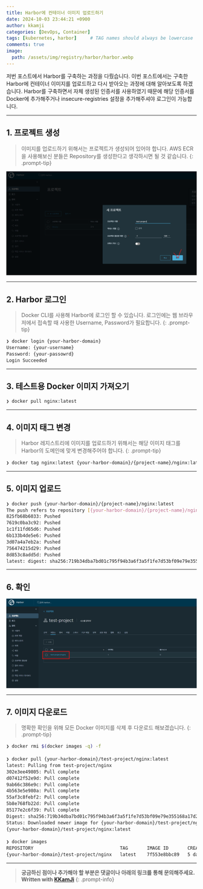 ```yaml
---
title: Harbor에 컨테이너 이미지 업로드하기
date: 2024-10-03 23:44:21 +0900
author: kkamji
categories: [DevOps, Container]
tags: [kubernetes, harbor]     # TAG names should always be lowercase
comments: true
image:
  path: /assets/img/registry/harbor/harbor.webp
---
```


저번 포스트에서 Harbor를 구축하는 과정을 다뤘습니다. 이번 포스트에서는 구축한 Harbor에 컨테이너 이미지를 업로드하고 다시 받아오는 과정에 대해 알아보도록 하겠습니다. Harbor를 구축하면서 자체 생성된 인증서를 사용하였기 때문에 해당 인증서를 Docker에 추가해주거나 insecure-registries 설정을 추가해주셔야 로그인이 가능합니다.

---

## 1. 프로젝트 생성

> 이미지를 업로드하기 위해서는 프로젝트가 생성되어 있어야 합니다. AWS ECR을 사용해보신 분들은 Repository를 생성한다고 생각하시면 될 것 같습니다.
{: .prompt-tip}

![Harbor Create Project](/assets/img/registry/harbor/harbor_create_project.webp)

---

## 2. Harbor 로그인

> Docker CLI를 사용해 Harbor에 로그인 할 수 있습니다. 로그인에는 웹 브라우저에서 접속할 때 사용한 Username, Password가 필요합니다.
{: .prompt-tip}

```bash
❯ docker login {your-harbor-domain}
Username: {your-username}
Password: {your-passowrd}
Login Succeeded
```

---

## 3. 테스트용 Docker 이미지 가져오기

```bash
❯ docker pull nginx:latest
```

---

## 4. 이미지 태그 변경

> Harbor 레지스트리에 이미지를 업로드하기 위해서는 해당 이미지 태그를 Harbor의 도메인에 맞게 변경해주어야 합니다.
{: .prompt-tip}

```bash
❯ docker tag nginx:latest {your-harbor-domain}/{project-name}/nginx:latest
```

---

## 5. 이미지 업로드

```bash
❯ docker push {your-harbor-domain}/{project-name}/nginx:latest
The push refers to repository [{your-harbor-domain}/{project-name}/nginx]
825fb68b6033: Pushed 
7619c0ba3c92: Pushed 
1c1f11fd65d6: Pushed 
6b133b4de5e6: Pushed 
3d07a4a7eb2a: Pushed 
756474215d29: Pushed 
8d853c8add5d: Pushed 
latest: digest: sha256:719b34dba7bd01c795f94b3a6f3a5f1fe7d53bf09e79e355168a17d2e2949cef size: 1778
```

---

## 6. 확인

![Harbor Image Check](/assets/img/registry/harbor/harbor_image_upload_check.webp)

---

## 7. 이미지 다운로드

> 명확한 확인을 위해 모든 Docker 이미지를 삭제 후 다운로드 해보겠습니다.
{: .prompt-tip}

```bash
❯ docker rmi $(docker images -q) -f

❯ docker pull {your-harbor-domain}/test-project/nginx:latest
latest: Pulling from test-project/nginx
302e3ee49805: Pull complete 
d07412f52e9d: Pull complete 
9ab66c386e9c: Pull complete 
4b563e5e980a: Pull complete 
55af3c8febf2: Pull complete 
5b8e768fb22d: Pull complete 
85177e2c6f39: Pull complete 
Digest: sha256:719b34dba7bd01c795f94b3a6f3a5f1fe7d53bf09e79e355168a17d2e2949cef
Status: Downloaded newer image for {your-harbor-domain}/test-project/nginx:latest
{your-harbor-domain}/test-project/nginx:latest

❯ docker images
REPOSITORY                                TAG       IMAGE ID       CREATED      SIZE
{your-harbor-domain}/test-project/nginx   latest    7f553e8bbc89   5 days ago   192MB
```

---
> **궁금하신 점이나 추가해야 할 부분은 댓글이나 아래의 링크를 통해 문의해주세요.**  
> **Written with [KKamJi](https://www.linkedin.com/in/taejikim/)**
{: .prompt-info}
